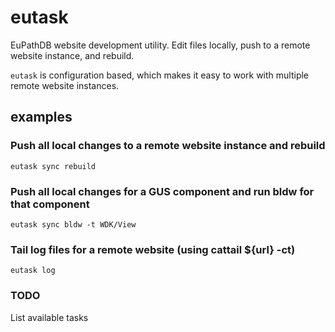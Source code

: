 # eutask

EuPathDB website development utility. Edit files locally, push to a remote
website instance, and rebuild.

`eutask` is configuration based, which makes it easy to work with multiple
remote website instances.

## examples

### Push all local changes to a remote website instance and rebuild
```
eutask sync rebuild
```

### Push all local changes for a GUS component and run bldw for that component
```
eutask sync bldw -t WDK/View
```

### Tail log files for a remote website (using cattail ${url} -ct)
```
eutask log
```

### TODO
List available tasks
